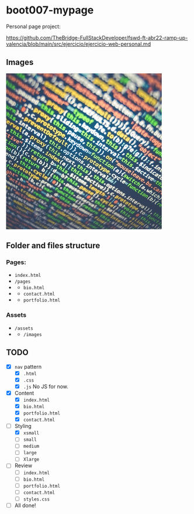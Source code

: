 # boot007-mypage

Personal page project:

https://github.com/TheBridge-FullStackDeveloper/fswd-ft-abr22-ramp-up-valencia/blob/main/src/ejercicio/ejercicio-web-personal.md

## Images

![foto](assets/images/code.jpg)

## Folder and files structure

### Pages:

- `index.html`
- `/pages`
- - `bio.html`
- - `contact.html`
- - `portfolio.html`

### Assets
- `/assets`
- - `/images`

## TODO

- [x] `nav` pattern
    - [x] `.html`
    - [x] `.css`
    - [x] `.js` No JS for now.
- [x] Content
    - [x] `index.html`
    - [x] `bio.html`
    - [x] `portfolio.html`
    - [x] `contact.html`
- [ ] Styling
    - [x] `xsmall`
    - [ ] `small`
    - [ ] `medium`
    - [ ] `large`
    - [ ] `Xlarge`
- [ ] Review
    - [ ] `index.html`
    - [ ] `bio.html`
    - [ ] `portfolio.html`
    - [ ] `contact.html`
    - [ ] `styles.css`
- [ ] All done!

